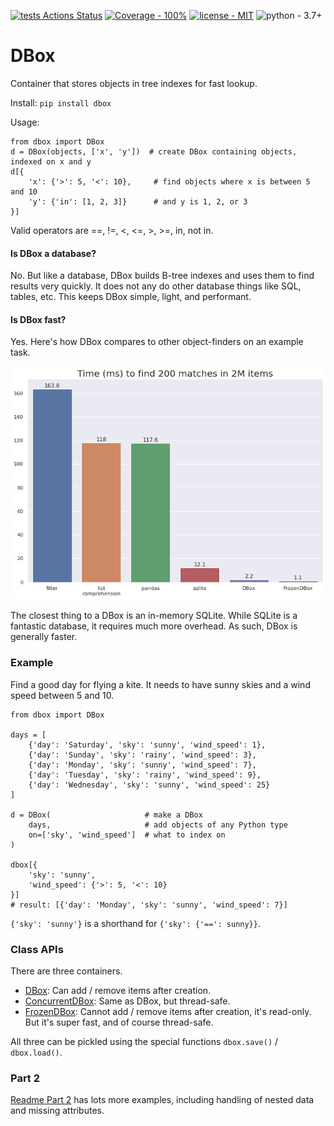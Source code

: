[![tests Actions Status](https://github.com/manimino/dbox/workflows/tests/badge.svg)](https://github.com/manimino/dbox/actions)
[![Coverage - 100%](https://img.shields.io/static/v1?label=Coverage&message=100%&color=2ea44f)](test/cov.txt)
[![license - MIT](https://img.shields.io/static/v1?label=license&message=MIT&color=2ea44f)](/LICENSE)
![python - 3.7+](https://img.shields.io/static/v1?label=python&message=3.7%2B&color=2ea44f)

# DBox

Container that stores objects in tree indexes for fast lookup.

Install: `pip install dbox`

Usage:
```
from dbox import DBox
d = DBox(objects, ['x', 'y'])  # create DBox containing objects, indexed on x and y
d[{
    'x': {'>': 5, '<': 10},     # find objects where x is between 5 and 10
    'y': {'in': [1, 2, 3]}      # and y is 1, 2, or 3
}]
```

Valid operators are ==, !=, <, <=, >, >=, in, not in. 

#### Is DBox a database?

No. But like a database, DBox builds B-tree indexes and uses them to find results very quickly. It does
not any do other database things like SQL, tables, etc. This keeps DBox simple, light, and performant.

#### Is DBox fast?

Yes. Here's how DBox compares to other object-finders on an example task.

![Example benchmark](docs/perf_bench.png)

The closest thing to a DBox is an in-memory SQLite. While SQLite is a fantastic database, it requires much
more overhead. As such, DBox is generally faster.

### Example

Find a good day for flying a kite. It needs to have sunny skies and a wind speed between 5 and 10.

```
from dbox import DBox

days = [
    {'day': 'Saturday', 'sky': 'sunny', 'wind_speed': 1},
    {'day': 'Sunday', 'sky': 'rainy', 'wind_speed': 3},
    {'day': 'Monday', 'sky': 'sunny', 'wind_speed': 7},
    {'day': 'Tuesday', 'sky': 'rainy', 'wind_speed': 9},
    {'day': 'Wednesday', 'sky': 'sunny', 'wind_speed': 25}
]

d = DBox(                     # make a DBox
    days,                     # add objects of any Python type
    on=['sky', 'wind_speed']  # what to index on
)

dbox[{
    'sky': 'sunny', 
    'wind_speed': {'>': 5, '<': 10}
}]
# result: [{'day': 'Monday', 'sky': 'sunny', 'wind_speed': 7}]
```

`{'sky': 'sunny'}` is a shorthand for `{'sky': {'==': sunny}}`.

### Class APIs

There are three containers.
 - [DBox](https://dbox.readthedocs.io/en/latest/dbox.mutable.html#dbox.mutable.main.DBox): 
Can add / remove items after creation.
 - [ConcurrentDBox](https://dbox.readthedocs.io/en/latest/dbox.concurrent.html#dbox.concurrent.main.ConcurrentDBox): 
Same as DBox, but thread-safe.
 - [FrozenDBox](https://dbox.readthedocs.io/en/latest/dbox.frozen.html#dbox.frozen.main.FrozenDBox):
Cannot add / remove items after creation, it's read-only. But it's super fast, and of course thread-safe.

All three can be pickled using the special functions `dbox.save()` / `dbox.load()`. 

### Part 2

[Readme Part 2](/README_part_2.md) has lots more examples, including handling of nested data and missing attributes.
